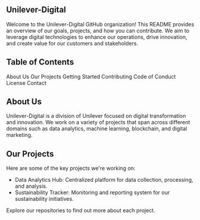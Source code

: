 ## Unilever-Digital
Welcome to the Unilever-Digital GitHub organization! This README provides an overview of our goals, projects, and how you can contribute. We aim to leverage digital technologies to enhance our operations, drive innovation, and create value for our customers and stakeholders.

## Table of Contents
About Us
Our Projects
Getting Started
Contributing
Code of Conduct
License
Contact


## About Us

Unilever-Digital is a division of Unilever focused on digital transformation and innovation. We work on a variety of projects that span across different domains such as data analytics, machine learning, blockchain, and digital marketing.

## Our Projects
Here are some of the key projects we're working on:

- Data Analytics Hub: Centralized platform for data collection, processing, and analysis.
- Sustainability Tracker: Monitoring and reporting system for our sustainability initiatives.

Explore our repositories to find out more about each project.

